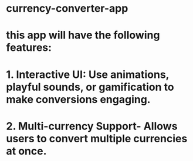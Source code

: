 # currency-converter-app
# this app will have the following features:
# 1. Interactive UI: Use animations, playful sounds, or gamification to make conversions engaging.
# 2. Multi-currency Support- Allows users to convert multiple currencies at once.
